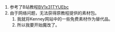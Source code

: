 1. 参考了B站教程[BV1x31TYUEbc](https://www.bilibili.com/video/BV1x31TYUEbc/?share_source=copy_web&vd_source=d036a1d0faf73c3bcc94e24bf0bcf811)
1. 由于网络问题，无法获得原教程提供的素材包。
    1. 我就将Kenney网站中的一些免费素材作为替代品。
    1. 所以我要开始魔改了。